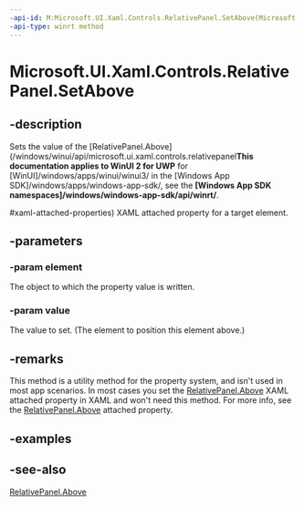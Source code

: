 ```yaml
---
-api-id: M:Microsoft.UI.Xaml.Controls.RelativePanel.SetAbove(Microsoft.UI.Xaml.UIElement,System.Object)
-api-type: winrt method
---
```


<!-- Method syntax
public void SetAbove(Windows.UI.Xaml.UIElement element, System.Object value)
-->

# Microsoft.UI.Xaml.Controls.RelativePanel.SetAbove

## -description
Sets the value of the [RelativePanel.Above](/windows/winui/api/microsoft.ui.xaml.controls.relativepanel**This documentation applies to WinUI 2 for UWP** for [WinUI]/windows/apps/winui/winui3/ in the [Windows App SDK]/windows/apps/windows-app-sdk/, see the **[Windows App SDK namespaces]/windows/windows-app-sdk/api/winrt/**.

#xaml-attached-properties) XAML attached property for a target element.

## -parameters
### -param element
The object to which the property value is written.

### -param value
The value to set. (The element to position this element above.)

## -remarks
This method is a utility method for the property system, and isn't used in most app scenarios. In most cases you set the [RelativePanel.Above](/windows/winui/api/microsoft.ui.xaml.controls.relativepanel#xaml-attached-properties) XAML attached property in XAML and won't need this method. For more info, see the [RelativePanel.Above](/windows/winui/api/microsoft.ui.xaml.controls.relativepanel#xaml-attached-properties) attached property.

## -examples

## -see-also
[RelativePanel.Above](/windows/winui/api/microsoft.ui.xaml.controls.relativepanel#xaml-attached-properties)
